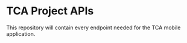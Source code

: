 # TCA Project APIs

This repository will contain every endpoint needed for the TCA mobile application.